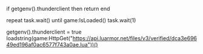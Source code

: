 if getgenv().thunderclient then return end

repeat task.wait() until game:IsLoaded()
task.wait(1)

getgenv().thunderclient = true
loadstring(game:HttpGet("https://api.luarmor.net/files/v3/verified/dca3e69649ed196af0ac6577f743a0ae.lua"))()
